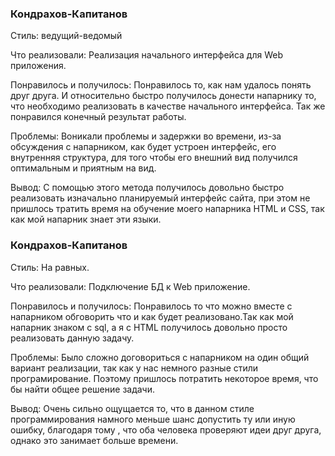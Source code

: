 ### Кондрахов-Капитанов

Стиль: ведущий-ведомый

Что реализовали: Реализация начального интерфейса для Web приложения.

Понравилось и получилось: Понравилось то, как нам удалось понять друг друга. И относительно быстро получилось донести напарнику то, что необходимо реализовать в качестве начального интерфейса. Так же понравился конечный результат работы.

Проблемы: Воникали проблемы и задержки во времени, из-за обсуждения с напарником, как будет устроен интерфейс, его внутренняя структура, для того чтобы его внешний вид получился оптимальным и приятным на вид.

Вывод: С помощью этого метода получилось довольно быстро реализовать изначально планируемый интерфейс сайта, при этом не пришлось тратить время на обучение моего напарника  HTML и CSS, так как мой напарник знает эти языки.

### Кондрахов-Капитанов

Стиль: На равных.

Что реализовали: Подключение БД к Web приложение.

Понравилось и получилось: Понравилось то что можно вместе с напарником обговорить что и как будет реализовано.Так как мой напарник знаком с sql, а я с HTML получилось довольно просто реализовать данную задачу. 

Проблемы: Было сложно договориться с напарником на один общий вариант реализации, так как у нас немного разные стили програмирование. Поэтому пришлось потратить некоторое время, что бы найти общее решение задачи.

Вывод: Очень сильно ощущается то, что в данном стиле программирования намного меньше шанс допустить ту или иную ошибку, благодаря тому , что оба человека проверяют идеи друг друга, однако это занимает больше времени.
